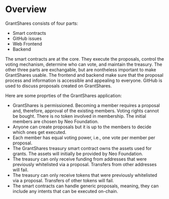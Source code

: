 ---
---

# Overview

GrantShares consists of four parts:

- Smart contracts
- GitHub issues
- Web Frontend
- Backend

The smart contracts are at the core. They execute the proposals, control the voting mechanism, determine who can vote,
and maintain the treasury. The other three parts are exchangable, but are nontheless important to make GrantShares
usable. The frontend and backend make sure that the proposal process and information is accessible and appealing to
everyone. GitHub is used to discuss proposals created on GrantShares.


Here are some proprties of the GrantShares application:
- GrantShares is permissioned. Becoming a member requires a proposal and, therefore, approval of the existing members.
Voting rights cannot be bought. There is no token involved in membership. The initial members are chosen by Neo
Foundation.
- Anyone can create proposals but it is up to the members to decide which ones get executed.
- Each member has equal voting power, i.e., one vote per member per proposal.
- The GrantShares treasury smart contract owns the assets used for grants. The assets will initially be provided by Neo
Foundation.
- The treasury can only receive funding from addresses that were previously whitelisted via a proposal. Transfers from
other addresses will fail.
- The treasury can only receive tokens that were previously whitelisted via a proposal. Transfers of other tokens will
fail. 
- The smart contracts can handle generic proposals, meaning, they can include any intents that can be executed on-chain.